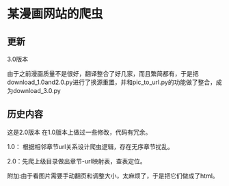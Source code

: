 # 某漫画网站的爬虫

## 更新

3.0版本

由于之前漫画质量不是很好，翻译整合了好几家，而且繁简都有，于是把download_1.0and2.0.py进行了换源重置，并和pic_to_url.py的功能做了整合，成为download_3.0.py

## 历史内容

这是2.0版本 在1.0版本上做过一些修改，代码有冗余。

1.0： 根据相邻章节url关系设计爬虫逻辑，存在无序章节扰乱。

2.0：先爬上级目录做出章节-url映射表，查表定位。

附加:由于看图片需要手动翻页和调整大小，太麻烦了，于是把它们做成了html。

